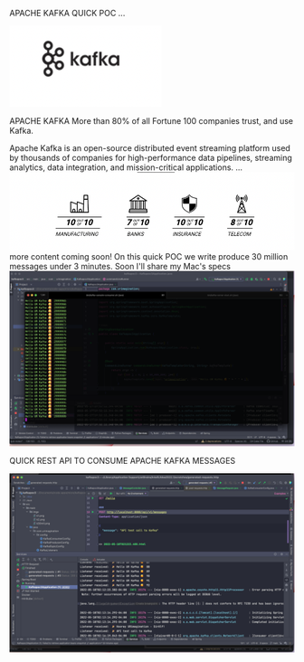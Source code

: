 APACHE KAFKA QUICK POC
...

![](src/main/imgs/k1.png)

APACHE KAFKA
More than 80% of all Fortune 100 companies trust, and use Kafka.

Apache Kafka is an open-source distributed event streaming platform used by thousands of companies for high-performance data pipelines, streaming analytics, data integration, and mission-critical applications.
...
![](src/main/imgs/k2.png)
more content coming soon!
On this quick POC we write produce 30 million messages under
3 minutes. Soon I'll share my Mac's specs
![](src/main/imgs/k30mil.png)

QUICK REST API TO CONSUME APACHE KAFKA MESSAGES

![](src/main/imgs/k-quick-rest-api-1.png)